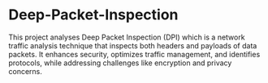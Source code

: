 # Deep-Packet-Inspection
This project analyses Deep Packet Inspection (DPI)  which is a network traffic analysis technique that inspects both headers and payloads of data packets. It enhances security, optimizes traffic management, and identifies protocols, while addressing challenges like encryption and privacy concerns.
